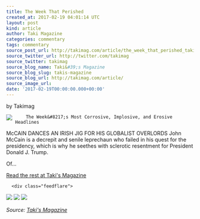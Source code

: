 ```yaml
---
title: The Week That Perished
created_at: 2017-02-19 04:01:14 UTC
layout: post
kind: article
author: Taki Magazine
categories: commentary
tags: commentary
source_post_url: http://takimag.com/article/the_week_that_perished_takimag_february_19_2017
source_twitter_url: http://twitter.com/takimag
source_twitter: takimag
source_blog_name: Taki&#39;s Magazine
source_blog_slug: takis-magazine
source_blog_url: http://takimag.com/article/
source_image_url: 
date: '2017-02-19T00:00:00.000+00:00'
---
```

by Takimag<br />
	  

<img src="http://takimag.com/images/uploads/McCain_Wikimedia.png" style="float:left;margin-right:8px;"/>
	






	
		The Week&#8217;s Most Corrosive, Implosive, and Erosive Headlines


McCAIN DANCES AN IRISH JIG FOR HIS GLOBALIST OVERLORDS
John McCain is a decrepit and senile leprechaun who failed in his quest for the presidency, which is why he seethes with sclerotic resentment for President Donald J. Trump.

Of...
	<p><a href="http://takimag.com/article/the_week_that_perished_takimag_february_19_2017">Read the rest at Taki's Magazine</a></p>
						
	  
	  
	  
	  <div class="feedflare">
<a href="http://feeds.feedburner.com/~ff/takimag?a=EGClH_OIRlI:md9VIIeuPkQ:yIl2AUoC8zA"><img src="http://feeds.feedburner.com/~ff/takimag?d=yIl2AUoC8zA" border="0"></img></a> <a href="http://feeds.feedburner.com/~ff/takimag?a=EGClH_OIRlI:md9VIIeuPkQ:qj6IDK7rITs"><img src="http://feeds.feedburner.com/~ff/takimag?d=qj6IDK7rITs" border="0"></img></a> <a href="http://feeds.feedburner.com/~ff/takimag?a=EGClH_OIRlI:md9VIIeuPkQ:gIN9vFwOqvQ"><img src="http://feeds.feedburner.com/~ff/takimag?i=EGClH_OIRlI:md9VIIeuPkQ:gIN9vFwOqvQ" border="0"></img></a>
</div><img src="http://feeds.feedburner.com/~r/takimag/~4/EGClH_OIRlI" height="1" width="1" alt=""/><div class="">
    <i>Source: <a href="http://takimag.com/article/">Taki&#39;s Magazine</a></i>
</div>
